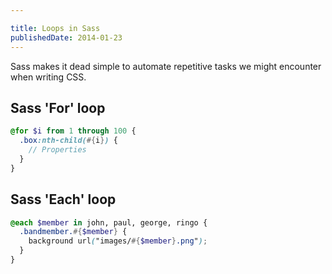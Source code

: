 ```yaml
---

title: Loops in Sass
publishedDate: 2014-01-23
---
```


Sass makes it dead simple to automate repetitive tasks we might encounter when writing CSS.

## Sass 'For' loop
```scss
@for $i from 1 through 100 {
  .box:nth-child(#{i}) {
    // Properties
  }
}
```

## Sass 'Each' loop
```scss
@each $member in john, paul, george, ringo {
  .bandmember.#{$member} {
    background url("images/#{$member}.png");
  }
}
```
